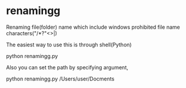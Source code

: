 # renamingg
Renaming file(folder) name which include windows prohibited file name characters("\/*?"&lt;>|)

The easiest way to use this is through shell(Python)

  python renamingg.py
 
Also you can set the path by specifying argument,

  python renamingg.py /Users/user/Docments
